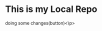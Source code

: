 # This is my Local Repo
<!--jiss branch me reh kar changes karte hai file me ussi branch me change rehte hai agar branch change karenge toh changes nahi dikhenge uss respective branch me-->

<p>doing some changes(button)<\p>